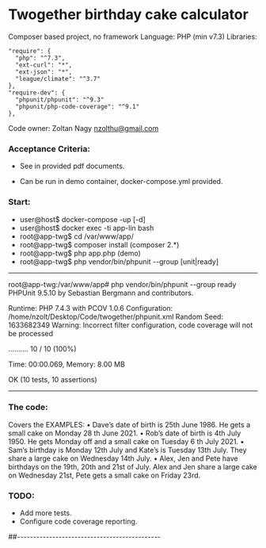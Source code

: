 # Twogether birthday cake calculator

Composer based project, no framework
Language: PHP (min v7.3)
Libraries:
```
"require": {
  "php": "^7.3",
  "ext-curl": "*",
  "ext-json": "*",
  "league/climate": "^3.7"
},
"require-dev": {
  "phpunit/phpunit": "^9.3"
  "phpunit/php-code-coverage": "^9.1"
},
```

Code owner: Zoltan Nagy <nzolthu@gmail.com> 

### Acceptance Criteria:
- See in provided pdf documents.

- Can be run in demo container, docker-compose.yml provided. 

### Start:

- user@host$ docker-compose -up [-d]
- user@host$ docker exec -ti app-lin bash
- root@app-twg$ cd /var/www/app/
- root@app-twg$ composer install (composer 2.*)
- root@app-twg$ php app.php (demo)
- root@app-twg$ php vendor/bin/phpunit --group [unit|ready]
__________________________________________________________________________________________
root@app-twg:/var/www/app# php vendor/bin/phpunit --group ready
PHPUnit 9.5.10 by Sebastian Bergmann and contributors.

Runtime:       PHP 7.4.3 with PCOV 1.0.6
Configuration: /home/nzolt/Desktop/Code/twogether/phpunit.xml
Random Seed:   1633682349
Warning:       Incorrect filter configuration, code coverage will not be processed

..........                                                        10 / 10 (100%)

Time: 00:00.069, Memory: 8.00 MB

OK (10 tests, 10 assertions)
__________________________________________________________________________________________

### The code:

Covers the EXAMPLES:
• Dave’s date of birth is 25th June 1986. He gets a small cake on Monday 28 th June 2021.
• Rob’s date of birth is 4th July 1950. He gets Monday off and a small cake on Tuesday 6 th July 2021.
• Sam’s birthday is Monday 12th July and Kate’s is Tuesday 13th July. They share a large cake on
Wednesday 14th July.
• Alex, Jen and Pete have birthdays on the 19th, 20th and 21st of July. Alex and Jen share a large
cake on Wednesday 21st, Pete gets a small cake on Friday 23rd.

### TODO:

- Add more tests.
- Configure code coverage reporting.

##---------------------------------------------

